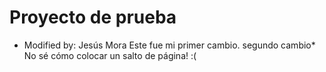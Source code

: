 # Proyecto de prueba
- Modified by: Jesús Mora
   Este fue mi primer cambio.
   segundo cambio*
    No sé cómo colocar un salto de página! :(